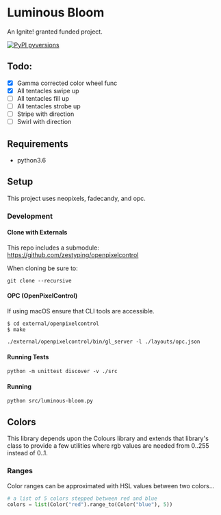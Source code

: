 # Luminous Bloom

An Ignite! granted funded project.

[![PyPI pyversions](https://img.shields.io/badge/python-3.6-blue.svg)](https://www.python.org/downloads/release/python-360/)

## Todo:

- [x] Gamma corrected color wheel func
- [x] All tentacles swipe up
- [ ] All tentacles fill up
- [ ] All tentacles strobe up
- [ ] Stripe with direction
- [ ] Swirl with direction

## Requirements

- python3.6

## Setup

This project uses neopixels, fadecandy, and opc.

### Development

#### Clone with Externals

This repo includes a submodule: https://github.com/zestyping/openpixelcontrol

When cloning be sure to:

```
git clone --recursive
```

#### OPC (OpenPixelControl)

If using macOS ensure that CLI tools are accessible.

```
$ cd external/openpixelcontrol
$ make
```

```
./external/openpixelcontrol/bin/gl_server -l ./layouts/opc.json
```

#### Running Tests

```
python -m unittest discover -v ./src
```

#### Running

```
python src/luminous-bloom.py
```

## Colors

This library depends upon the Colours library and extends that library's class to provide a few utilities where rgb values are needed from 0..255 instead of 0..1.

### Ranges

Color ranges can be approximated with HSL values between two colors...

```python
# a list of 5 colors stepped between red and blue
colors = list(Color("red").range_to(Color("blue"), 5))
```
